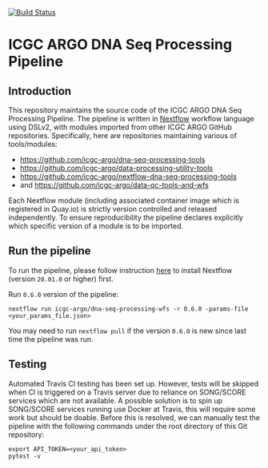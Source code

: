 [![Build Status](https://travis-ci.org/icgc-argo/dna-seq-processing-wfs.svg?branch=master)](https://travis-ci.org/icgc-argo/dna-seq-processing-wfs)
# ICGC ARGO DNA Seq Processing Pipeline


## Introduction

This repository maintains the source code of the ICGC ARGO DNA Seq Processing Pipeline. The pipeline is written
in [Nextflow](https://www.nextflow.io/) workflow language using DSLv2, with modules imported from other ICGC
ARGO GitHub repositories. Specifically, here are repositories maintaining various of tools/modules:

* https://github.com/icgc-argo/dna-seq-processing-tools
* https://github.com/icgc-argo/data-processing-utility-tools
* https://github.com/icgc-argo/nextflow-dna-seq-processing-tools
* and https://github.com/icgc-argo/data-qc-tools-and-wfs

Each Nextflow module (including associated container image which is registered in Quay.io) is strictly
version controlled and released independently. To ensure reproducibility the pipeline declares explicitly
which specific version of a module is to be imported.


## Run the pipeline

To run the pipeline, please follow instruction [here](https://www.nextflow.io/docs/latest/getstarted.html#installation) to install Nextflow (version `20.01.0` or higher) first.

Run `0.6.0` version of the pipeline:
```
nextflow run icgc-argo/dna-seq-processing-wfs -r 0.6.0 -params-file <your_params_file.json>
```

You may need to run `nextflow pull` if the version `0.6.0` is new since last time the pipeline was run.


## Testing

Automated Travis CI testing has been set up. However, tests will be skipped when CI is triggered on a Travis server due to reliance on SONG/SCORE services which are not available. A possible solution is to spin up
SONG/SCORE services running use Docker at Travis, this will require some work but should be doable. Before this
is resolved, we can manually test the pipeline with the following commands under the root directory of this
Git repository:

```
export API_TOKEN=<your_api_token>
pytest -v
```
